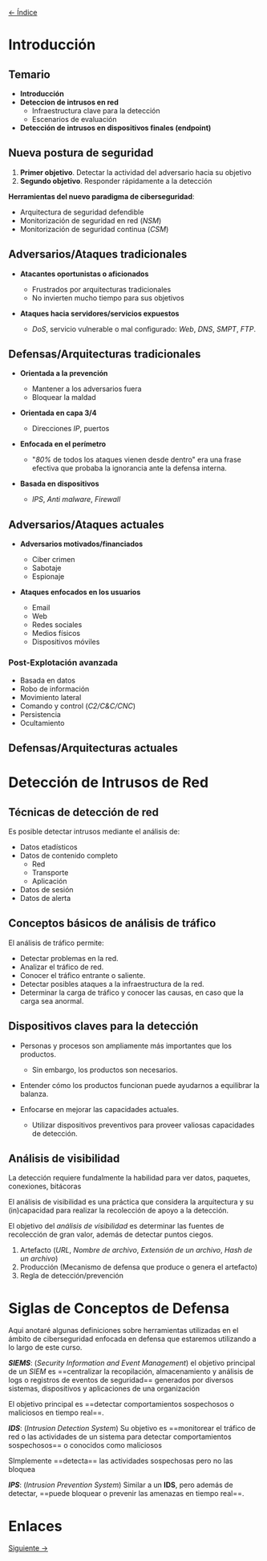 [<- Índice](../DeteccionIntrusos.md)
# Introducción

## Temario

- **Introducción**
- **Deteccion de intrusos en red**
	- Infraestructura clave para la detección
	- Escenarios de evaluación
- **Detección de intrusos en dispositivos finales (endpoint)**

## Nueva postura de seguridad

1. **Primer objetivo**. Detectar la actividad del adversario hacia su objetivo
2. **Segundo objetivo**. Responder rápidamente a la detección

**Herramientas del nuevo paradigma de ciberseguridad**:
- Arquitectura de seguridad defendible
- Monitorización de seguridad en red (*NSM*)
- Monitorización de seguridad continua (*CSM*)

## Adversarios/Ataques tradicionales

- **Atacantes oportunistas o aficionados**
	- Frustrados por arquitecturas tradicionales
	- No invierten mucho tiempo para sus objetivos

- **Ataques hacia servidores/servicios expuestos**
	- *DoS*, servicio vulnerable o mal configurado: *Web*, *DNS*, *SMPT*, *FTP*.

## Defensas/Arquitecturas tradicionales

- **Orientada a la prevención**
	- Mantener a los adversarios fuera
	- Bloquear la maldad

- **Orientada en capa 3/4**
	- Direcciones *IP*, puertos

- **Enfocada en el perímetro**
	- "*80%* de todos los ataques vienen desde dentro" era una frase efectiva que probaba la ignorancia ante la defensa interna.

- **Basada en dispositivos**
	- *IPS*, *Anti malware*, *Firewall*

## Adversarios/Ataques actuales

- **Adversarios motivados/financiados**
	- Ciber crimen
	- Sabotaje
	- Espionaje

- **Ataques enfocados en los usuarios**
	- Email
	- Web
	- Redes sociales
	- Medios físicos
	- Dispositivos móviles

### Post-Explotación avanzada

- Basada en datos
- Robo de información
- Movimiento lateral
- Comando y control (*C2/C&C/CNC*)
- Persistencia
- Ocultamiento

## Defensas/Arquitecturas actuales

# Detección de Intrusos de Red

## Técnicas de detección de red

Es posible detectar intrusos mediante el análisis de:
-  Datos etadísticos
- Datos de contenido completo
	- Red
	- Transporte
	- Aplicación
- Datos de sesión
- Datos de alerta

## Conceptos básicos de análisis de tráfico

El análisis de tráfico permite:

- Detectar problemas en la red.
- Analizar el tráfico de red.
- Conocer el tráfico entrante o saliente.
- Detectar posibles ataques a la infraestructura de la red.
- Determinar la carga de tráfico y conocer las causas, en caso que la carga sea anormal.

## Dispositivos claves para la detección

- Personas y procesos son ampliamente más importantes que los productos.
	- Sin embargo, los productos son necesarios.

- Entender cómo los productos funcionan puede ayudarnos a equilibrar la balanza.

- Enfocarse en mejorar las capacidades actuales.
	- Utilizar dispositivos preventivos para proveer valiosas capacidades de detección.

## Análisis de visibilidad

La detección requiere fundalmente la habilidad para ver datos, paquetes, conexiones, bitácoras

El análisis de visibilidad es una práctica que considera la arquitectura y su (in)capacidad para realizar la recolección de apoyo a la detección.

El objetivo del *análisis de visibilidad* es determinar las fuentes de recolección de gran valor, además de detectar puntos ciegos.

1. Artefacto (*URL*, *Nombre de archivo*, *Extensión de un archivo*, *Hash de un archivo*)
2. Producción (Mecanismo de defensa que produce o genera el artefacto)
3. Regla de detección/prevención

# Siglas de Conceptos de Defensa

Aqui anotaré algunas definiciones sobre herramientas utilizadas en el ámbito de ciberseguridad enfocada en defensa que estaremos utilizando a lo largo de este curso.

***SIEMS***: (*Security Information and Event Management*) el objetivo principal de un *SIEM* es ==centralizar la recopilación, almacenamiento y análisis de logs o registros de eventos de seguridad== generados por diversos sistemas, dispositivos y aplicaciones de una organización

El objetivo principal es ==detectar comportamientos sospechosos o maliciosos en tiempo real==.

***IDS***: (*Intrusion Detection System*) Su objetivo es ==monitorear el tráfico de red o las actividades de un sistema para detectar comportamientos sospechosos== o conocidos como maliciosos

SImplemente ==detecta== las actividades sospechosas pero no las bloquea

***IPS***: (*Intrusion Prevention System*) Similar a un **IDS**, pero además de detectar, ==puede bloquear o prevenir las amenazas en tiempo real==.

# Enlaces

[Siguiente ->](HFC23_10_2024.md)